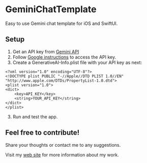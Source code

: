# GeminiChatTemplate

Easy to use Gemini chat template for iOS and SwiftUI.

## Setup

1. Get an API key from [Gemini API](https://ai.google.dev/gemini-api/docs/api-key)
2. Follow [Google instructions](https://ai.google.dev/gemini-api/docs/quickstart?lang=swift) to access the API key.
3. Create a GenerativeAI-Info.plist file with your API key as next:
```
<?xml version="1.0" encoding="UTF-8"?>
<!DOCTYPE plist PUBLIC "-//Apple//DTD PLIST 1.0//EN" "http://www.apple.com/DTDs/PropertyList-1.0.dtd">
<plist version="1.0">
<dict>
	<key>API_KEY</key>
	<string>YOUR_API_KEY</string>
</dict>
</plist>
```
3. Run and test the app.

## Feel free to contribute!

Share your thoughts or contact me to any suggestions.

Visit my [web site](https://jesusdmedinac.com) for more information about my work.